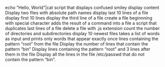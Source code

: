 echo "Hello, World"|cat 
script that displays confused smiley
display content
Display two files with absolute path names
display last 10 lines of a file
display first 10 lines
display the third line of a file
create a file beginnning with special character
adds the result of a command into a file
a script that duplicates last lines of a file
delete a file with .js extension
count the number of directories and subdirectories
display 10 newest files
 takes a list of words as input and prints only words that appear exactly once
lines containing the pattern “root” from the file
Display the number of lines that contain the pattern “bin”
Display lines containing the pattern “root” and 3 lines after them in the file
Display all the lines in the file /etc/passwd that do not contain the pattern “bin”.
